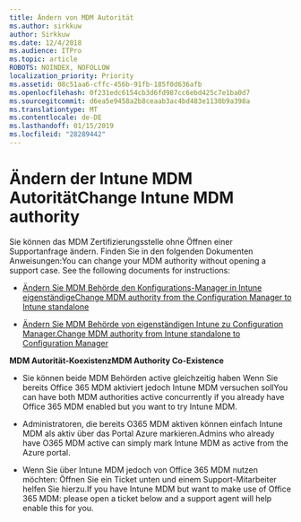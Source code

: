```yaml
---
title: Ändern von MDM Autorität
ms.author: sirkkuw
author: Sirkkuw
ms.date: 12/4/2018
ms.audience: ITPro
ms.topic: article
ROBOTS: NOINDEX, NOFOLLOW
localization_priority: Priority
ms.assetid: 08c51aa6-cffc-456b-91fb-185f0d636afb
ms.openlocfilehash: 0f231edc6154cb3d6fd987cc6ebd425c7e1ba0d7
ms.sourcegitcommit: d6ea5e9458a2b8ceaab3ac4bd483e1130b9a398a
ms.translationtype: MT
ms.contentlocale: de-DE
ms.lasthandoff: 01/15/2019
ms.locfileid: "28289442"
---
```

# <a name="change-intune-mdm-authority"></a><span data-ttu-id="2fe57-102">Ändern der Intune MDM Autorität</span><span class="sxs-lookup"><span data-stu-id="2fe57-102">Change Intune MDM authority</span></span>

<span data-ttu-id="2fe57-p101">Sie können das MDM Zertifizierungsstelle ohne Öffnen einer Supportanfrage ändern. Finden Sie in den folgenden Dokumenten Anweisungen:</span><span class="sxs-lookup"><span data-stu-id="2fe57-p101">You can change your MDM authority without opening a support case. See the following documents for instructions:</span></span>
  
- [<span data-ttu-id="2fe57-105">Ändern Sie MDM Behörde den Konfigurations-Manager in Intune eigenständige</span><span class="sxs-lookup"><span data-stu-id="2fe57-105">Change MDM authority from the Configuration Manager to Intune standalone</span></span>](https://docs.microsoft.com/sccm/mdm/deploy-use/migrate-change-mdm-authority)
    
- [<span data-ttu-id="2fe57-106">Ändern Sie MDM Behörde von eigenständigen Intune zu Configuration Manager.</span><span class="sxs-lookup"><span data-stu-id="2fe57-106">Change MDM authority from Intune standalone to Configuration Manager</span></span>](https://docs.microsoft.com/sccm/mdm/deploy-use/change-mdm-authority)
    
 <span data-ttu-id="2fe57-107">**MDM Autorität-Koexistenz**</span><span class="sxs-lookup"><span data-stu-id="2fe57-107">**MDM Authority Co-Existence**</span></span>
  
- <span data-ttu-id="2fe57-108">Sie können beide MDM Behörden active gleichzeitig haben Wenn Sie bereits Office 365 MDM aktiviert jedoch Intune MDM versuchen soll</span><span class="sxs-lookup"><span data-stu-id="2fe57-108">You can have both MDM authorities active concurrently if you already have Office 365 MDM enabled but you want to try Intune MDM.</span></span>
    
- <span data-ttu-id="2fe57-109">Administratoren, die bereits O365 MDM aktiven können einfach Intune MDM als aktiv über das Portal Azure markieren.</span><span class="sxs-lookup"><span data-stu-id="2fe57-109">Admins who already have O365 MDM active can simply mark Intune MDM as active from the Azure portal.</span></span>
    
- <span data-ttu-id="2fe57-110">Wenn Sie über Intune MDM jedoch von Office 365 MDM nutzen möchten: Öffnen Sie ein Ticket unten und einem Support-Mitarbeiter helfen Sie hierzu.</span><span class="sxs-lookup"><span data-stu-id="2fe57-110">If you have Intune MDM but want to make use of Office 365 MDM: please open a ticket below and a support agent will help enable this for you.</span></span>
    

